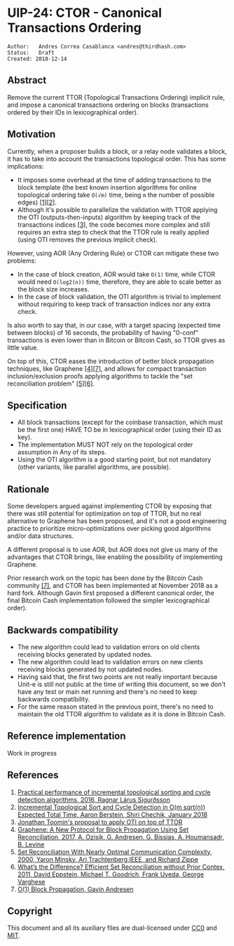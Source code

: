 # UIP-24: CTOR - Canonical Transactions Ordering

```
Author:   Andres Correa Casablanca <andres@thirdhash.com>
Status:   Draft
Created: 2018-12-14
```

## Abstract

Remove the current TTOR (Topological Transactions Ordering) implicit rule, and
impose a canonical transactions ordering on blocks (transactions ordered by
their IDs in lexicographical order).


## Motivation

Currently, when a proposer builds a block, or a relay node validates a block, it
has to take into account the transactions topological order. This has some
implications:

*   It imposes some overhead at the time of adding transactions to the block
    template (the best known insertion algorithms for online topological
    ordering take `O(√m)` time, being `m` the number of possible edges)
    [[1][2]](#references).
*   Although it's possible to parallelize the validation with TTOR applying the
    OTI (outputs-then-inputs) algorithm by keeping track of the transactions
    indices [[3]](#references), the code becomes more complex and still requires
    an extra step to check that the TTOR rule is really applied (using OTI
    removes the previous implicit check).

However, using AOR (Any Ordering Rule) or CTOR can mitigate these two problems:

*   In the case of block creation, AOR would take `O(1)` time, while CTOR would
    need `O(log2(n))` time, therefore, they are able to scale better as the
    block size increases.
*   In the case of block validation, the OTI algorithm is trivial to implement
    without requiring to keep track of transaction indices nor any extra check.

Is also worth to say that, in our case, with a target spacing (expected time
between blocks) of 16 seconds, the probability of having "0-conf" transactions
is even lower than in Bitcoin or Bitcoin Cash, so TTOR gives as little value.

On top of this, CTOR eases the introduction of better block propagation
techniques, like Graphene [[4][7]](#references), and allows for compact
transaction inclusion/exclusion proofs applying algorithms to tackle the "set
reconciliation problem" [[5][6]](#references).


## Specification

*   All block transactions (except for the coinbase transaction, which must be
    the first one) HAVE TO be in lexicographical order (using their ID as key).
*   The implementation MUST NOT rely on the topological order assumption in Any
    of its steps.
*   Using the OTI algorithm is a good starting point, but not mandatory (other
    variants, like parallel algorithms, are possible).

## Rationale

Some developers argued against implementing CTOR by exposing that there was
still potential for optimization on top of TTOR, but no real alternative to
Graphene has been proposed, and it's not a good engineering practice to
prioritize micro-optimizations over picking good algorithms and/or data
structures.

A different proposal is to use AOR, but AOR does not give us many of the
advantages that CTOR brings, like enabling the possibility of implementing
Graphene.

Prior research work on the topic has been done by the Bitcoin Cash community
[[7]](#reference), and CTOR has been implemented at November 2018 as a hard
fork. Although Gavin first proposed a different canonical order, the final
Bitcoin Cash implementation followed the simpler lexicographical order).


## Backwards compatibility

*   The new algorithm could lead to validation errors on old clients receiving
    blocks generated by updated nodes.
*   The new algorithm could lead to validation errors on new clients receiving
    blocks generated by not updated nodes.
*   Having said that, the first two points are not really important because
    Unit-e is still not public at the time of writing this document, so we don't
    have any test or main net running and there's no need to keep backwards
    compatibility.
*   For the same reason stated in the previous point, there's no need to
    maintain the old TTOR algorithm to validate as it is done in Bitcoin Cash.


## Reference implementation

Work in progress


## References

1.  [Practical performance of incremental topological sorting and cycle detection algorithms, 2016, Ragnar Lárus Sigurðsson](http://publications.lib.chalmers.se/records/fulltext/248308/248308.pdf)
2.  [Incremental Topological Sort and Cycle Detection in O(m sqrt(n)) Expected Total Time, Aaron Berstein, Shiri Chechik, January 2018](https://epubs.siam.org/doi/abs/10.1137/1.9781611975031.2)
3.  [Jonathan Toomin's proposal to apply OTI on top of TTOR](https://github.com/Bitcoin-ABC/bitcoin-abc/pull/244/files#diff-24efdb00bfbe56b140fb006b562cc70bR2222)
4.  [Graphene: A New Protocol for Block Propagation Using Set Reconciliation, 2017, A. Ozisik, G. Andresen, G. Bissias, A. Houmansadr, B. Levine](https://people.cs.umass.edu/~gbiss/graphene.pdf)
5.  [Set Reconciliation With Nearly Optimal Communication Complexity, 2000, Yaron Minsky, Ari Trachtenberg,IEEE, and Richard Zippe](https://pdfs.semanticscholar.org/be4e/60056b996b3df7ad71235aab133d304a38e3.pdf)
6.  [What’s the Difference? Efficient Set Reconciliation without Prior Contex, 2011, David Eppstein, Michael T. Goodrich, Frank Uyeda, George Varghese](https://www.ics.uci.edu/~eppstein/pubs/EppGooUye-SIGCOMM-11.pdf)
7.  [O(1) Block Propagation, Gavin Andresen](https://gist.github.com/gavinandresen/e20c3b5a1d4b97f79ac2)

## Copyright

This document and all its auxiliary files are dual-licensed under
[CC0](https://creativecommons.org/publicdomain/zero/1.0/) and
[MIT](https://opensource.org/licenses/MIT).
